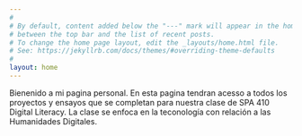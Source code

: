 ```yaml
---
#
# By default, content added below the "---" mark will appear in the home page
# between the top bar and the list of recent posts.
# To change the home page layout, edit the _layouts/home.html file.
# See: https://jekyllrb.com/docs/themes/#overriding-theme-defaults
#
layout: home
---
```


Bienenido a mi pagina personal. En esta pagina tendran acesso a todos los proyectos y ensayos que se completan para nuestra clase de SPA 410 Digital Literacy. La clase se enfoca en la teconología con relación a las Humanidades Digitales. 
